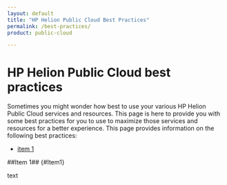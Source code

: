 ```yaml
---
layout: default
title: "HP Helion Public Cloud Best Practices"
permalink: /best-practices/
product: public-cloud

---
```

# HP Helion Public Cloud best practices

Sometimes you might wonder how best to use your various HP Helion Public Cloud services and resources.  This page is here to provide you with some best practices for you to use to maximize those services and resources for a better experience.  This page provides information on the following best practices:

* [item 1](#Item1)

##Item 1## {#Item1}

text
